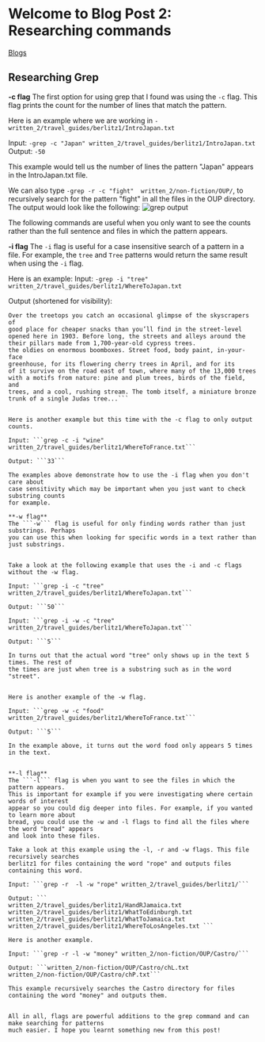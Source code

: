 # Welcome to Blog Post 2: Researching commands

[Blogs](https://ashishsdalvi.github.io/cse15l-lab-reports/testing)


## Researching Grep

**-c flag**
The first option for using grep that I found was using the ```-c``` flag. This flag
prints the count for the number of lines that match the pattern.

Here is an example where we are working in ```-written_2/travel_guides/berlitz1/IntroJapan.txt``` 

Input: ```-grep -c "Japan" written_2/travel_guides/berlitz1/IntroJapan.txt``` 
Output: ```-50```

This example would tell us the number of lines the pattern "Japan" appears in the IntroJapan.txt file. 

We can also type ```-grep -r -c "fight"  written_2/non-fiction/OUP/```, to
recursively search for the pattern "fight" in all the files in the OUP directory. 
The output would look like the following:
![grep output](https://ashishsdalvi.github.io/cse15l-lab-reports/grep_output.png)

The following commands are useful when you only want to see the counts rather than
the full sentence and files in which the pattern appears. 

**-i flag**
The ```-i``` flag is useful for a case insensitive search of a pattern in a file.
For example, the ```tree``` and ```Tree``` patterns would return the same result
when using the ```-i``` flag. 

Here is an example: 
Input: ```-grep -i "tree" written_2/travel_guides/berlitz1/WhereToJapan.txt``` 

Output (shortened for visibility): 
```pines, plum trees, canary palms, and soft green cryptomeria japonica.
Over the treetops you catch an occasional glimpse of the skyscrapers of
good place for cheaper snacks than you’ll find in the street-level
opened here in 1903. Before long, the streets and alleys around the
their pillars made from 1,700-year-old cypress trees.
the oldies on enormous boomboxes. Street food, body paint, in-your-face
greenhouse, for its flowering cherry trees in April, and for its
of it survive on the road east of town, where many of the 13,000 trees
with a motifs from nature: pine and plum trees, birds of the field, and
trees, and a cool, rushing stream. The tomb itself, a miniature bronze
trunk of a single Judas tree...```


Here is another example but this time with the -c flag to only output counts.

Input: ```grep -c -i "wine" written_2/travel_guides/berlitz1/WhereToFrance.txt```

Output: ```33```

The examples above demonstrate how to use the -i flag when you don't care about
case sensitivity which may be important when you just want to check substring counts
for example. 

**-w flag**
The ```-w``` flag is useful for only finding words rather than just substrings. Perhaps
you can use this when looking for specific words in a text rather than just substrings.


Take a look at the following example that uses the -i and -c flags without the -w flag.

Input: ```grep -i -c "tree" written_2/travel_guides/berlitz1/WhereToJapan.txt```

Output: ```50```

Input: ```grep -i -w -c "tree" written_2/travel_guides/berlitz1/WhereToJapan.txt```

Output: ```5```

In turns out that the actual word "tree" only shows up in the text 5 times. The rest of 
the times are just when tree is a substring such as in the word "street".


Here is another example of the -w flag. 

Input: ```grep -w -c "food"  written_2/travel_guides/berlitz1/WhereToFrance.txt```

Output: ```5```

In the example above, it turns out the word food only appears 5 times in the text. 


**-l flag**
The ```-l``` flag is when you want to see the files in which the pattern appears.
This is important for example if you were investigating where certain words of interest
appear so you could dig deeper into files. For example, if you wanted to learn more about
bread, you could use the -w and -l flags to find all the files where the word "bread" appears
and look into these files. 

Take a look at this example using the -l, -r and -w flags. This file recursively searches
berlitz1 for files containing the word "rope" and outputs files containing this word.

Input: ```grep -r  -l -w "rope" written_2/travel_guides/berlitz1/```

Output: ```
written_2/travel_guides/berlitz1/HandRJamaica.txt
written_2/travel_guides/berlitz1/WhatToEdinburgh.txt
written_2/travel_guides/berlitz1/WhatToJamaica.txt
written_2/travel_guides/berlitz1/WhereToLosAngeles.txt ``` 

Here is another example.

Input: ```grep -r -l -w "money" written_2/non-fiction/OUP/Castro/```

Output: ```written_2/non-fiction/OUP/Castro/chL.txt
written_2/non-fiction/OUP/Castro/chP.txt```

This example recursively searches the Castro directory for files
containing the word "money" and outputs them.


All in all, flags are powerful additions to the grep command and can make searching for patterns
much easier. I hope you learnt something new from this post! 
